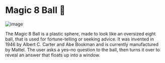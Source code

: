 # Magic 8 Ball 🎱
![image](https://upload.wikimedia.org/wikipedia/commons/thumb/9/90/Magic8ball.jpg/220px-Magic8ball.jpg)

The Magic 8 Ball is a plastic sphere, made to look like an oversized eight ball, that is used for fortune-telling or seeking advice.
It was invented in 1946 by Albert C. Carter and Abe Bookman and is currently manufactured by Mattel. The user asks a yes–no question to the ball,
then turns it over to reveal an answer that floats up into a window.
